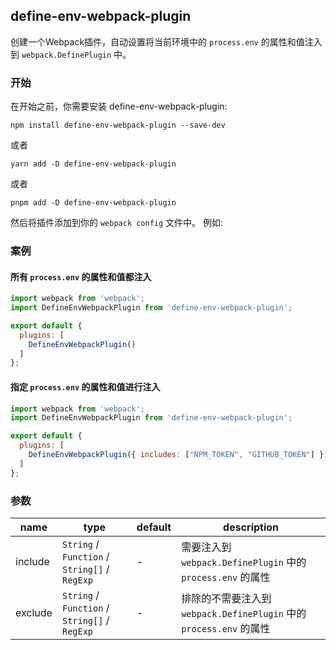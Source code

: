 ## define-env-webpack-plugin

创建一个Webpack插件，自动设置将当前环境中的 `process.env` 的属性和值注入到 `webpack.DefinePlugin` 中。

### 开始

在开始之前，你需要安装 define-env-webpack-plugin:

```
npm install define-env-webpack-plugin --save-dev
```

或者

```
yarn add -D define-env-webpack-plugin
```

或者

```
pnpm add -D define-env-webpack-plugin
```

然后将插件添加到你的 `webpack config` 文件中。 例如:

### 案例

#### 所有 `process.env` 的属性和值都注入

``` js
import webpack from 'webpack';
import DefineEnvWebpackPlugin from 'define-env-webpack-plugin';

export default {
  plugins: [
    DefineEnvWebpackPlugin()
  ]
};
```

#### 指定 `process.env` 的属性和值进行注入

``` js
import webpack from 'webpack';
import DefineEnvWebpackPlugin from 'define-env-webpack-plugin';

export default {
  plugins: [
    DefineEnvWebpackPlugin({ includes: ["NPM_TOKEN", "GITHUB_TOKEN"] }),
  ]
};
```

### 参数

| name                          | type                  | default                                                        | description                                                                                                                                                                                                                     |
| ----------------------------- | --------------------- | -------------------------------------------------------------- | ------------------------------------------------------------------------------------------------------------------------------------------------------------------------------------------------------------------------------- |
| include                          | `String` / `Function` / `String[]` / `RegExp` | -                                                    | 需要注入到 `webpack.DefinePlugin` 中的`process.env` 的属性                                                                                                                                                                                                            |
| exclude                     | `String` / `Function` / `String[]` / `RegExp`              | -                                                              | 排除的不需要注入到 `webpack.DefinePlugin` 中的`process.env` 的属性                                                                                                                                                                                      |




